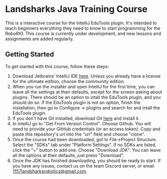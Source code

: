 # Landsharks Java Training Course
This is a interactive course for the IntelliJ EduTools plugin. It's intended to teach beginners everything they need to know to start programming for the RoboRIO. This course is currently under development, and new lessons and assignments are added regularly.
## Getting Started
To get started with this course, follow these steps:
1. Download Jetbrains' IntelliJ IDE [here](https://www.jetbrains.com/idea/download). Unless you already have a license for the ultimate edition, choose the community edition.
1. When you run the installer and open IntelliJ for the first time, you can leave all the settings at their defaults, except for the screen asking about plugins. There should be an option to intall the EduTools plugin, and you should do so. If the EduTools plugin is not an option, finish the installation, then go to Configure -> plugins and search for and intall the EduTools plugin.
1. If you don't have Git installed, download Git [here](https://git-scm.com/downloads) and install it.
1. In IntelliJ go to "Get From Version Control". Choose Github. You will need to provide your GitHub credentials (or an access token). Copy and paste this repository's url into the "url" field and choose "clone".
1. Once the course had been downloaded, got to File->Project Structure. Select the "SDKs" tab under "Platform Settings". If no SDKs are listed, click the "+" button to add one. Choose "Download JDK". You can leave all the options at their defaults, just press "Download".
1. Once the JDK has finished downloading, you should be ready to start. If you have any issues, contact us on the team Discord server, or email [1157landsharksrobotics@gmail.com](mailto:1157landsharksrobotics@gmail.com).
